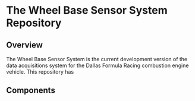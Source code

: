 # The Wheel Base Sensor System Repository

## Overview

The Wheel Base Sensor System is the current development version of the data acquisitions system for the Dallas Formula Racing combustion engine vehicle. This repository has

## Components

